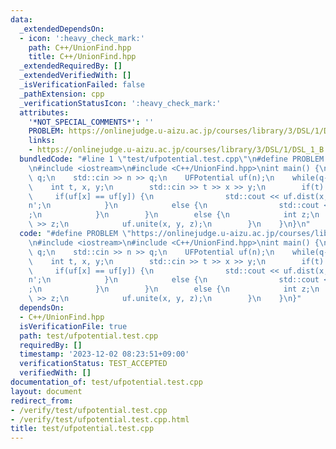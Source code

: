 ```yaml
---
data:
  _extendedDependsOn:
  - icon: ':heavy_check_mark:'
    path: C++/UnionFind.hpp
    title: C++/UnionFind.hpp
  _extendedRequiredBy: []
  _extendedVerifiedWith: []
  _isVerificationFailed: false
  _pathExtension: cpp
  _verificationStatusIcon: ':heavy_check_mark:'
  attributes:
    '*NOT_SPECIAL_COMMENTS*': ''
    PROBLEM: https://onlinejudge.u-aizu.ac.jp/courses/library/3/DSL/1/DSL_1_B
    links:
    - https://onlinejudge.u-aizu.ac.jp/courses/library/3/DSL/1/DSL_1_B
  bundledCode: "#line 1 \"test/ufpotential.test.cpp\"\n#define PROBLEM \"https://onlinejudge.u-aizu.ac.jp/courses/library/3/DSL/1/DSL_1_B\"\
    \n#include <iostream>\n#include <C++/UnionFind.hpp>\nint main() {\n    int n,\
    \ q;\n    std::cin >> n >> q;\n    UFPotential uf(n);\n    while(q--) {\n    \
    \    int t, x, y;\n        std::cin >> t >> x >> y;\n        if(t) {\n       \
    \     if(uf[x] == uf[y]) {\n                std::cout << uf.dist(x, y) << '\\\
    n';\n            }\n            else {\n                std::cout << \"?\\n\"\
    ;\n            }\n        }\n        else {\n            int z;\n            std::cin\
    \ >> z;\n            uf.unite(x, y, z);\n        }\n    }\n}\n"
  code: "#define PROBLEM \"https://onlinejudge.u-aizu.ac.jp/courses/library/3/DSL/1/DSL_1_B\"\
    \n#include <iostream>\n#include <C++/UnionFind.hpp>\nint main() {\n    int n,\
    \ q;\n    std::cin >> n >> q;\n    UFPotential uf(n);\n    while(q--) {\n    \
    \    int t, x, y;\n        std::cin >> t >> x >> y;\n        if(t) {\n       \
    \     if(uf[x] == uf[y]) {\n                std::cout << uf.dist(x, y) << '\\\
    n';\n            }\n            else {\n                std::cout << \"?\\n\"\
    ;\n            }\n        }\n        else {\n            int z;\n            std::cin\
    \ >> z;\n            uf.unite(x, y, z);\n        }\n    }\n}"
  dependsOn:
  - C++/UnionFind.hpp
  isVerificationFile: true
  path: test/ufpotential.test.cpp
  requiredBy: []
  timestamp: '2023-12-02 08:23:51+09:00'
  verificationStatus: TEST_ACCEPTED
  verifiedWith: []
documentation_of: test/ufpotential.test.cpp
layout: document
redirect_from:
- /verify/test/ufpotential.test.cpp
- /verify/test/ufpotential.test.cpp.html
title: test/ufpotential.test.cpp
---
```

